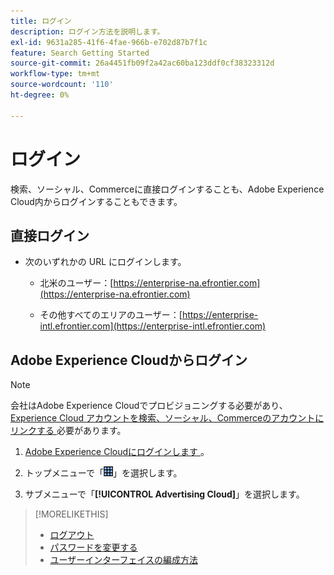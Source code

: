 ```yaml
---
title: ログイン
description: ログイン方法を説明します。
exl-id: 9631a285-41f6-4fae-966b-e702d87b7f1c
feature: Search Getting Started
source-git-commit: 26a4451fb09f2a42ac60ba123ddf0cf38323312d
workflow-type: tm+mt
source-wordcount: '110'
ht-degree: 0%

---
```


# ログイン

検索、ソーシャル、Commerceに直接ログインすることも、Adobe Experience Cloud内からログインすることもできます。

## 直接ログイン

* 次のいずれかの URL にログインします。

   * 北米のユーザー：[https://enterprise-na.efrontier.com](https://enterprise-na.efrontier.com)

   * その他すべてのエリアのユーザー：[https://enterprise-intl.efrontier.com](https://enterprise-intl.efrontier.com)

## Adobe Experience Cloudからログイン

>[!NOTE]
>
>会社はAdobe Experience Cloudでプロビジョニングする必要があり、[Experience Cloud アカウントを検索、ソーシャル、Commerceのアカウントにリンクする ](https://experiencecloud.adobe.com/resources/help/en_US/mcloud/organizations.html) 必要があります。

1. [Adobe Experience Cloudにログインします ](https://experienceleague.adobe.com/docs/core-services/interface/experience-cloud.html#signin)。

1. トップメニューで「![ ソリューションセレクター ](/help/search-social-commerce/assets/menu-icon.png " ソリューションセレクター ")」を選択します。

1. サブメニューで「**[!UICONTROL Advertising Cloud]**」を選択します。

>[!MORELIKETHIS]
>
>* [ ログアウト ](sign-out.md)
>* [ パスワードを変更する ](/help/search-social-commerce/tools/password-change.md)
>* [ ユーザーインターフェイスの編成方法 ](user-interface.md)
